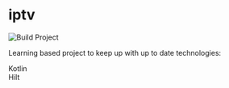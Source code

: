 # iptv
![Build Project](https://github.com/slikasgiedrius/iptv/workflows/Build%20Project/badge.svg)

Learning based project to keep up with up to date technologies:

Kotlin  
Hilt
